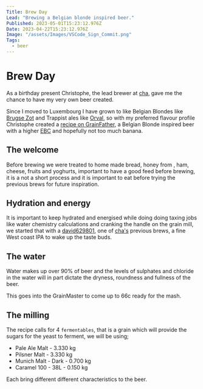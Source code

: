 ```yaml
---
Title: Brew Day
Lead: "Brewing a Belgian blonde inspired beer."
Published: 2023-05-01T15:23:12.976Z
Date: 2023-04-22T15:23:12.976Z
Image: "/assets/Images/VSCode_Sign_Commit.png"
Tags:
  - beer
---
```

 
# Brew Day

As a birthday present Christophe, the lead brewer at [cha](https://untappd.com/chabrew), gave me the chance to have my very own beer created.

Since I moved to Luxembourg I have grown to like Belgian Blondes like [Brugse Zot](https://www.brugsezot.be/en/our-beers/brugse-zot-blond) and Trappist ales like [Orval](https://homebrewanswers.com/orval-clone-recipe/), so with my preferred flavour profile Christophe created a [recipe on GrainFather](https://community.grainfather.com/recipes/950024), a Belgian Blonde inspired beer with a higher [EBC](https://en.wikipedia.org/wiki/Standard_Reference_Method#EBC) and hopefully not too much banana.

## The welcome

Before brewing we were treated to home made bread, honey from [](https://bybei.lu/), ham, cheese, fruits and yoghurts, important to have a good feed before brewing, it is a not a short process and it is important to eat before trying the previous brews for future inspiration.

## Hydration and energy

It is important to keep hydrated and energised while doing doing taxing jobs like water chemistry calculations and cranking the handle on the grain mill, we started that with a [david629801](https://untappd.com/b/cha-david629801/5312571), one of [cha's](https://untappd.com/chabrew) previous brews, a fine West coast IPA to wake up the taste buds.

## The water

Water makes up over 90% of beer and the levels of sulphates and chloride in the water will in part dictate the dryness, roundness and fullness of the beer.

This goes into the GrainMaster to come up to 66c ready for the mash.

## The milling

The recipe calls for 4 `fermentables`, that is a grain which will provide the sugars for the yeast to ferment, we will be using;
* Pale Ale Malt - 3.330 kg
* Pilsner Malt - 3.330 kg
* Munich Malt - Dark - 0.700 kg
* Caramel 100 - 38L - 0.150 kg

Each bring different different characteristics to the beer.

## 

